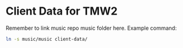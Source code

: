 # Client Data for TMW2

Remember to link music repo music folder here.
Example command:

```sh
ln -s music/music client-data/
```
